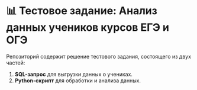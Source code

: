 # 📊 Тестовое задание: Анализ данных учеников курсов ЕГЭ и ОГЭ

Репозиторий содержит решение тестового задания, состоящего из двух частей:  
1. **SQL-запрос** для выгрузки данных о учениках.  
2. **Python-скрипт** для обработки и анализа данных.  
